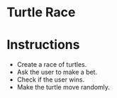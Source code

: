 # Turtle Race

# Instructions
- Create a race of turtles.
- Ask the user to make a bet.
- Check if the user wins.
- Make the turtle move randomly.
